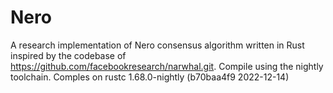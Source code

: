 # Nero
A research implementation of Nero consensus algorithm written in Rust inspired by the codebase of https://github.com/facebookresearch/narwhal.git.
Compile using the nightly toolchain.
Comples on rustc 1.68.0-nightly (b70baa4f9 2022-12-14)
